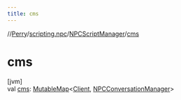 ```yaml
---
title: cms
---
```

//[Perry](../../../index.html)/[scripting.npc](../index.html)/[NPCScriptManager](index.html)/[cms](cms.html)



# cms



[jvm]\
val [cms](cms.html): [MutableMap](https://kotlinlang.org/api/latest/jvm/stdlib/kotlin.collections/-mutable-map/index.html)&lt;[Client](../../client/-client/index.html), [NPCConversationManager](../-n-p-c-conversation-manager/index.html)&gt;




